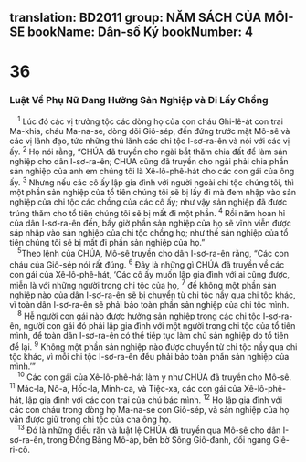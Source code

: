 translation: BD2011
group: NĂM SÁCH CỦA MÔI-SE
bookName: Dân-số Ký 
bookNumber: 4
-------

<div class="title"><h1>36</h1><h3>Luật Về Phụ Nữ Ðang Hưởng Sản Nghiệp và Ði Lấy Chồng</h3></div>
<span class="verse dan_36_1"> <sup>1</sup> Lúc đó các vị trưởng tộc các dòng họ của con cháu Ghi-lê-át con trai Ma-khia, cháu Ma-na-se, dòng dõi Giô-sép, đến đứng trước mặt Mô-sê và các vị lãnh đạo, tức những thủ lãnh các chi tộc I-sơ-ra-ên và nói với các vị ấy. </span>
<span class="verse dan_36_2"><sup>2</sup> Họ nói rằng, “CHÚA đã truyền cho ngài bắt thăm chia đất để làm sản nghiệp cho dân I-sơ-ra-ên; CHÚA cũng đã truyền cho ngài phải chia phần sản nghiệp của anh em chúng tôi là Xê-lô-phê-hát cho các con gái của ông ấy. </span>
<span class="verse dan_36_3"><sup>3</sup> Nhưng nếu các cô ấy lập gia đình với người ngoài chi tộc chúng tôi, thì một phần sản nghiệp của tổ tiên chúng tôi sẽ bị lấy đi mà đem nhập vào sản nghiệp của chi tộc các chồng của các cô ấy; như vậy sản nghiệp đã được trúng thăm cho tổ tiên chúng tôi sẽ bị mất đi một phần. </span>
<span class="verse dan_36_4"><sup>4</sup> Rồi năm hoan hỉ của dân I-sơ-ra-ên đến, bấy giờ phần sản nghiệp của họ sẽ vĩnh viễn được sáp nhập vào sản nghiệp của chi tộc chồng họ; như thế sản nghiệp của tổ tiên chúng tôi sẽ bị mất đi phần sản nghiệp của họ.”<br/></span>
<span class="verse dan_36_5"> <sup>5</sup>Theo lệnh của CHÚA, Mô-sê truyền cho dân I-sơ-ra-ên rằng, “Các con cháu của Giô-sép nói rất đúng. </span>
<span class="verse dan_36_6"><sup>6</sup> Ðây là những gì CHÚA đã truyền về các con gái của Xê-lô-phê-hát, ‘Các cô ấy muốn lập gia đình với ai cũng được, miễn là với những người trong chi tộc của họ, </span>
<span class="verse dan_36_7"><sup>7</sup> để không một phần sản nghiệp nào của dân I-sơ-ra-ên sẽ bị chuyển từ chi tộc nầy qua chi tộc khác, vì toàn dân I-sơ-ra-ên sẽ phải bảo toàn phần sản nghiệp của chi tộc mình.<br/></span>
<span class="verse dan_36_8"> <sup>8</sup> Hễ người con gái nào được hưởng sản nghiệp trong các chi tộc I-sơ-ra-ên, người con gái đó phải lập gia đình với một người trong chi tộc của tổ tiên mình, để toàn dân I-sơ-ra-ên có thể tiếp tục làm chủ sản nghiệp do tổ tiên để lại. </span>
<span class="verse dan_36_9"><sup>9</sup> Không một phần sản nghiệp nào được chuyển từ chi tộc nầy qua chi tộc khác, vì mỗi chi tộc I-sơ-ra-ên đều phải bảo toàn phần sản nghiệp của mình.’”<br/></span>
<span class="verse dan_36_10"> <sup>10</sup> Các con gái của Xê-lô-phê-hát làm y như CHÚA đã truyền cho Mô-sê. </span>
<span class="verse dan_36_11"><sup>11</sup> Mác-la, Nô-a, Hốc-la, Minh-ca, và Tiệc-xa, các con gái của Xê-lô-phê-hát, lập gia đình với các con trai của chú bác mình. </span>
<span class="verse dan_36_12"><sup>12</sup> Họ lập gia đình với các con cháu trong dòng họ Ma-na-se con Giô-sép, và sản nghiệp của họ vẫn được giữ trong chi tộc của cha ông họ.<br/></span>
<span class="verse dan_36_13"> <sup>13</sup> Ðó là những điều răn và luật lệ CHÚA đã truyền qua Mô-sê cho dân I-sơ-ra-ên, trong Ðồng Bằng Mô-áp, bên bờ Sông Giô-đanh, đối ngang Giê-ri-cô.<br/></span>
